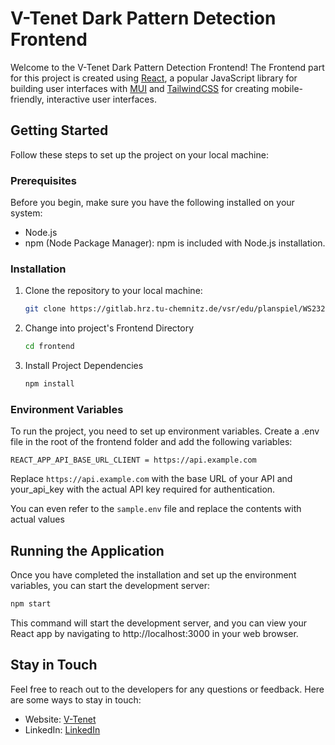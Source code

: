 # V-Tenet Dark Pattern Detection Frontend

Welcome to the V-Tenet Dark Pattern Detection Frontend! The Frontend part for this project is created using [React](https://reactjs.org/), a popular JavaScript library for building user interfaces with [MUI](https://mui.com/) and [TailwindCSS](https://tailwindcss.com/) for creating mobile-friendly, interactive user interfaces.

## Getting Started

Follow these steps to set up the project on your local machine:

### Prerequisites

Before you begin, make sure you have the following installed on your system:

- Node.js
- npm (Node Package Manager): npm is included with Node.js installation.

### Installation

1. Clone the repository to your local machine:

   ```bash
   git clone https://gitlab.hrz.tu-chemnitz.de/vsr/edu/planspiel/WS2324/v-tenet.git
   ```

2. Change into project's Frontend Directory

   ```bash
   cd frontend
   ```

3. Install Project Dependencies

   ```bash
   npm install
   ```

### Environment Variables

To run the project, you need to set up environment variables. Create a .env file in the root of the frontend folder and add the following variables:

```env
REACT_APP_API_BASE_URL_CLIENT = https://api.example.com
```

Replace `https://api.example.com` with the base URL of your API and your_api_key with the actual API key required for authentication.

You can even refer to the `sample.env` file and replace the contents with actual values

## Running the Application

Once you have completed the installation and set up the environment variables, you can start the development server:

```bash
npm start
```

This command will start the development server, and you can view your React app by navigating to http://localhost:3000 in your web browser.

## Stay in Touch

Feel free to reach out to the developers for any questions or feedback. Here are some ways to stay in touch:

- Website: [V-Tenet](https://v-tenet.vercel.app/)
- LinkedIn: [LinkedIn](https://www.linkedin.com/in/v-tenet/)
